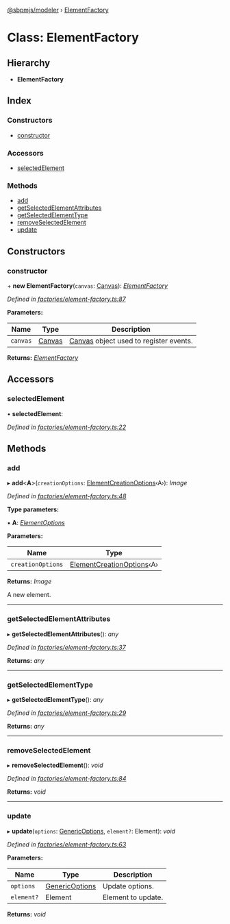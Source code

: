 [@sbpmjs/modeler](../README.md) › [ElementFactory](elementfactory.md)

# Class: ElementFactory

## Hierarchy

* **ElementFactory**

## Index

### Constructors

* [constructor](elementfactory.md#constructor)

### Accessors

* [selectedElement](elementfactory.md#selectedelement)

### Methods

* [add](elementfactory.md#add)
* [getSelectedElementAttributes](elementfactory.md#getselectedelementattributes)
* [getSelectedElementType](elementfactory.md#getselectedelementtype)
* [removeSelectedElement](elementfactory.md#removeselectedelement)
* [update](elementfactory.md#update)

## Constructors

###  constructor

\+ **new ElementFactory**(`canvas`: [Canvas](canvas.md)): *[ElementFactory](elementfactory.md)*

*Defined in [factories/element-factory.ts:87](https://github.com/mkolodiy/sbpmjs/blob/51ad125/packages/sbpm-modeler/lib/factories/element-factory.ts#L87)*

**Parameters:**

Name | Type | Description |
------ | ------ | ------ |
`canvas` | [Canvas](canvas.md) | [Canvas](canvas.md) object used to register events.  |

**Returns:** *[ElementFactory](elementfactory.md)*

## Accessors

###  selectedElement

• **selectedElement**:

*Defined in [factories/element-factory.ts:22](https://github.com/mkolodiy/sbpmjs/blob/51ad125/packages/sbpm-modeler/lib/factories/element-factory.ts#L22)*

## Methods

###  add

▸ **add**<**A**>(`creationOptions`: [ElementCreationOptions](../interfaces/elementcreationoptions.md)‹A›): *Image*

*Defined in [factories/element-factory.ts:48](https://github.com/mkolodiy/sbpmjs/blob/51ad125/packages/sbpm-modeler/lib/factories/element-factory.ts#L48)*

**Type parameters:**

▪ **A**: *[ElementOptions](../interfaces/elementoptions.md)*

**Parameters:**

Name | Type |
------ | ------ |
`creationOptions` | [ElementCreationOptions](../interfaces/elementcreationoptions.md)‹A› |

**Returns:** *Image*

A new element.

___

###  getSelectedElementAttributes

▸ **getSelectedElementAttributes**(): *any*

*Defined in [factories/element-factory.ts:37](https://github.com/mkolodiy/sbpmjs/blob/51ad125/packages/sbpm-modeler/lib/factories/element-factory.ts#L37)*

**Returns:** *any*

___

###  getSelectedElementType

▸ **getSelectedElementType**(): *any*

*Defined in [factories/element-factory.ts:29](https://github.com/mkolodiy/sbpmjs/blob/51ad125/packages/sbpm-modeler/lib/factories/element-factory.ts#L29)*

**Returns:** *any*

___

###  removeSelectedElement

▸ **removeSelectedElement**(): *void*

*Defined in [factories/element-factory.ts:84](https://github.com/mkolodiy/sbpmjs/blob/51ad125/packages/sbpm-modeler/lib/factories/element-factory.ts#L84)*

**Returns:** *void*

___

###  update

▸ **update**(`options`: [GenericOptions](../interfaces/genericoptions.md), `element?`: Element): *void*

*Defined in [factories/element-factory.ts:63](https://github.com/mkolodiy/sbpmjs/blob/51ad125/packages/sbpm-modeler/lib/factories/element-factory.ts#L63)*

**Parameters:**

Name | Type | Description |
------ | ------ | ------ |
`options` | [GenericOptions](../interfaces/genericoptions.md) | Update options. |
`element?` | Element | Element to update. |

**Returns:** *void*
